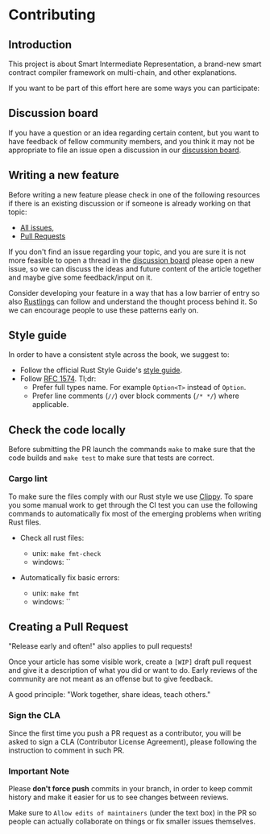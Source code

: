 # Contributing

## Introduction

This project is about Smart Intermediate Representation, a brand-new smart contract compiler framework on multi-chain, 
and other explanations. 

If you want to be part of this effort here are some ways you can participate:

## Discussion board

If you have a question or an idea regarding certain content, but you want to
have feedback of fellow community members, and you think it may not be
appropriate to file an issue open a discussion in our
[discussion board]().

## Writing a new feature

Before writing a new feature please check in one of the following resources if
there is an existing discussion or if someone is already working on that topic:

- [All issues](https://github.com/AntChainOpenLabs/Smart-Intermediate-Representation/issues),
- [Pull Requests](https://github.com/AntChainOpenLabs/Smart-Intermediate-Representation/pulls)

If you don't find an issue regarding your topic, and you are sure it is not more
feasible to open a thread in the
[discussion board]()
please open a new issue, so we can discuss the ideas and future content of the
article together and maybe give some feedback/input on it.

Consider developing your feature in a way that has a low barrier of entry so also
[Rustlings](https://github.com/rust-lang/rustlings) can follow and understand
the thought process behind it. So we can encourage people to use these patterns
early on.

## Style guide

In order to have a consistent style across the book, we suggest to:

- Follow the official Rust Style Guide's
  [style guide](https://doc.rust-lang.org/nightly/style-guide/).
- Follow
  [RFC 1574](https://github.com/rust-lang/rfcs/blob/master/text/1574-more-api-documentation-conventions.md#appendix-a-full-conventions-text).
  Tl;dr:
  - Prefer full types name. For example `Option<T>` instead of `Option`.
  - Prefer line comments (`//`) over block comments (`/* */`) where applicable.

## Check the code locally

Before submitting the PR launch the commands `make` to make sure that
the code builds and `make test` to make sure that tests are correct.

### Cargo lint

To make sure the files comply with our Rust style we use
[Clippy](https://github.com/rust-lang/rust-clippy). To spare
you some manual work to get through the CI test you can use the following
commands to automatically fix most of the emerging problems when writing
Rust files.


- Check all rust files:
  - unix: `make fmt-check`
  - windows: ``

- Automatically fix basic errors:
  - unix: `make fmt`
  - windows: ``

## Creating a Pull Request

"Release early and often!" also applies to pull requests!

Once your article has some visible work, create a `[WIP]` draft pull request and
give it a description of what you did or want to do. Early reviews of the
community are not meant as an offense but to give feedback.

A good principle: "Work together, share ideas, teach others."

### Sign the CLA

Since the first time you push a PR request as a contributor, you will be asked to sign a CLA (Contributor License Agreement), please following the instruction to comment in such PR.

### Important Note

Please **don't force push** commits in your branch, in order to keep commit
history and make it easier for us to see changes between reviews.

Make sure to `Allow edits of maintainers` (under the text box) in the PR so
people can actually collaborate on things or fix smaller issues themselves.